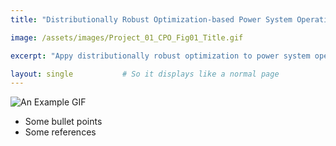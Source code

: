 ```yaml
---
title: "Distributionally Robust Optimization-based Power System Operations"

image: /assets/images/Project_01_CPO_Fig01_Title.gif

excerpt: "Appy distributionally robust optimization to power system operations considering uncertainties."

layout: single           # So it displays like a normal page
---
```

![An Example GIF](/assets/images/Project_01_CPO_Fig01_Title.gif)

- Some bullet points
- Some references
